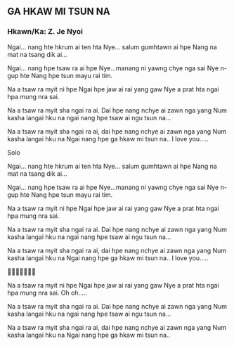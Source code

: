 ## GA HKAW MI TSUN NA

### Hkawn/Ka: Z. Je Nyoi

Ngai... nang hte hkrum ai ten hta
Nye... salum gumhtawn ai hpe
Nang na mat na tsang dik ai...

Ngai... nang hpe tsaw ra ai hpe
Nye...manang ni yawng chye nga sai
Nye n-gup hte
Nang hpe tsun mayu rai tim.

Na a tsaw ra myit ni hpe
Ngai hpe jaw ai rai yang gaw
Nye a prat hta ngai hpa mung nra sai.

Na a tsaw ra myit sha ngai ra ai.
Dai hpe nang nchye ai zawn nga yang
Num kasha langai hku na ngai nang hpe
tsaw ai ngu tsun na...

Na a tsaw ra myit sha ngai ra ai,
dai hpe nang nchye ai zawn nga yang
Num kasha langai hku na
Ngai nang hpe ga hkaw mi tsun na..
I love you.....

Solo

Ngai... nang hte hkrum ai ten hta
Nye... salum gumhtawn ai hpe
Nang na mat na tsang dik ai...

Ngai... nang hpe tsaw ra ai hpe
Nye...manang ni yawng chye nga sai
Nye n-gup hte
Nang hpe tsun mayu rai tim.

Na a tsaw ra myit ni hpe
Ngai hpe jaw ai rai yang gaw
Nye a prat hta ngai hpa mung nra sai.

Na a tsaw ra myit sha ngai ra ai.
Dai hpe nang nchye ai zawn nga yang
Num kasha langai hku na ngai nang hpe
tsaw ai ngu tsun na...

Na a tsaw ra myit sha ngai ra ai,
dai hpe nang nchye ai zawn nga yang
Num kasha langai hku na
Ngai nang hpe ga hkaw mi tsun na..
I love you.....

🎵🎵🎵🎵🎵🎵🎵

Na a tsaw ra myit ni hpe
Ngai hpe jaw ai rai yang gaw
Nye a prat hta ngai hpa mung nra sai.
Oh oh.....

Na a tsaw ra myit sha ngai ra ai.
Dai hpe nang nchye ai zawn nga yang
Num kasha langai hku na ngai nang hpe
tsaw ai ngu tsun na...

Na a tsaw ra myit sha ngai ra ai,
dai hpe nang nchye ai zawn nga yang
Num kasha langai hku na
Ngai nang hpe ga hkaw mi tsun na..
